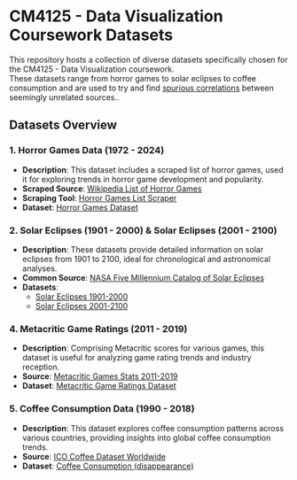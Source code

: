 # CM4125 - Data Visualization Coursework Datasets

This repository hosts a collection of diverse datasets specifically chosen for the CM4125 - Data Visualization coursework.  
These datasets range from horror games to solar eclipses to coffee consumption and are used to try and find [spurious correlations](https://www.tylervigen.com/spurious-correlations) between seemingly unrelated sources..

## Datasets Overview

### 1. Horror Games Data (1972 - 2024)
- **Description**: This dataset includes a scraped list of horror games, used it for exploring trends in horror game development and popularity.
- **Scraped Source**: [Wikipedia List of Horror Games](https://en.wikipedia.org/wiki/List_of_horror_games)
- **Scraping Tool**: [Horror Games List Scraper](https://github.com/FrancescoCoding/Harvest-Time/blob/main/Horror-Games-List-Scraper.js)
- **Dataset**: [Horror Games Dataset](https://raw.githubusercontent.com/FrancescoCoding/Data-Vis-Datasets/main/Horror_games_list.json)

### 2. Solar Eclipses (1901 - 2000) & Solar Eclipses (2001 - 2100)
- **Description**: These datasets provide detailed information on solar eclipses from 1901 to 2100, ideal for chronological and astronomical analyses.
- **Common Source**: [NASA Five Millennium Catalog of Solar Eclipses](https://data.world/nasa/five-millennium-catalog-of-solar-eclipses-detailed)
- **Datasets**:
  - [Solar Eclipses 1901-2000](https://raw.githubusercontent.com/FrancescoCoding/Data-Vis-Datasets/main/1901-2000.csv)
  - [Solar Eclipses 2001-2100](https://raw.githubusercontent.com/FrancescoCoding/Data-Vis-Datasets/main/2001-2100.csv)

### 4. Metacritic Game Ratings (2011 - 2019)
- **Description**: Comprising Metacritic scores for various games, this dataset is useful for analyzing game rating trends and industry reception.
- **Source**: [Metacritic Games Stats 2011-2019](https://www.kaggle.com/datasets/skateddu/metacritic-games-stats-20112019)
- **Dataset**: [Metacritic Game Ratings Dataset](https://raw.githubusercontent.com/FrancescoCoding/Data-Vis-Datasets/main/metacritic_games.csv)

### 5. Coffee Consumption Data (1990 - 2018)
- **Description**: This dataset explores coffee consumption patterns across various countries, providing insights into global coffee consumption trends.
- **Source**: [ICO Coffee Dataset Worldwide](https://www.kaggle.com/datasets/yamaerenay/ico-coffee-dataset-worldwide?select=disappearance.csv)
- **Dataset**: [Coffee Consumption (disappearance)](https://raw.githubusercontent.com/FrancescoCoding/Data-Vis-Datasets/main/Coffee_consumption.csv)
